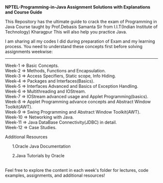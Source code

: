 <b>NPTEL-Programming-in-Java Assignment Solutions with Explanations and Course Guide</b>
<br>

This Repository has the ultimate guide to crack the exam of Programming in Java Course taught by Prof.Debasis Samanta Sir from I.I.T(Indian Institute of Technology) Kharagpur
This will also help you practice Java.

I am sharing all my codes I did during preparation of Exam and my learning process.
You need to understand these concepts first before solving assignments weekwise:

-------------------------------------------------------------------------------------------------------------------------------------------------------------------------------------------
Week-1 => Basic Concepts.<br>
Week-2 => Methods, Functions and Encapsulation.<br>
Week-3 => Access Specifiers, Static scope, Info Hiding.<br>
Week-4 => Packages and Interfaces(Basics).<br>
Week-5 => Interfaces Advanced and Basics of Exception Handling.<br>
Week-6 => Multithreading and IOStream.<br>
Week-7 => IOStream advanced usage and Applet Programming(basics).<br>
Week-8 => Applet Programming advance concepts and Abstract Window Toolkit(AWT).<br>
Week-9 => Swing Programming and Abstract Window Toolkit(AWT).<br>
Week-10 => Networking with Java.<br>
Week-11 => Java DataBase Connectivity(JDBC) in detail.<br>
Week-12 => Case Studies.<br>

Additional Resources<br>
<ul>1.Oracle Java Documentation</ul>
<ul>2.Java Tutorials by Oracle</ul>
<br>
Feel free to explore the content in each week's folder for lectures, code examples, assignments, and additional resources!
